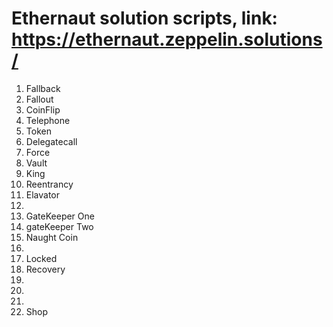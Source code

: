 # Ethernaut solution scripts, link: https://ethernaut.zeppelin.solutions/

01. Fallback
02. Fallout
03. CoinFlip
04. Telephone
05. Token
06. Delegatecall
07. Force
08. Vault
09. King
10. Reentrancy
11. Elavator
12. 
13. GateKeeper One
14. gateKeeper Two
15. Naught Coin
16.
17. Locked
18. Recovery
19.
20.
21.
22. Shop

